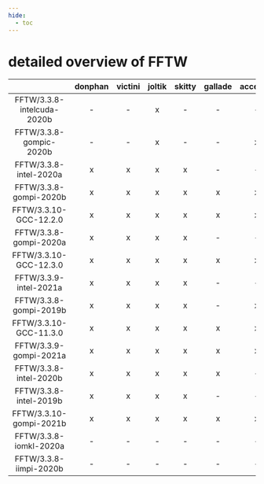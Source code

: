 ```yaml
---
hide:
  - toc
---
```


detailed overview of FFTW
=========================

| |donphan|victini|joltik|skitty|gallade|accelgor|swalot|doduo|
| :---: | :---: | :---: | :---: | :---: | :---: | :---: | :---: | :---: |
|FFTW/3.3.8-intelcuda-2020b|-|-|x|-|-|-|-|-|
|FFTW/3.3.8-gompic-2020b|-|-|x|-|-|x|-|-|
|FFTW/3.3.8-intel-2020a|x|x|x|x|-|-|x|x|
|FFTW/3.3.8-gompi-2020b|x|x|x|x|x|x|x|x|
|FFTW/3.3.10-GCC-12.2.0|x|x|x|x|x|x|x|x|
|FFTW/3.3.8-gompi-2020a|x|x|x|x|-|-|x|x|
|FFTW/3.3.10-GCC-12.3.0|x|x|x|x|x|x|x|x|
|FFTW/3.3.9-intel-2021a|x|x|x|x|-|-|x|x|
|FFTW/3.3.8-gompi-2019b|x|x|x|x|-|x|x|x|
|FFTW/3.3.10-GCC-11.3.0|x|x|x|x|x|x|x|x|
|FFTW/3.3.9-gompi-2021a|x|x|x|x|x|x|x|x|
|FFTW/3.3.8-intel-2020b|x|x|x|x|x|-|x|x|
|FFTW/3.3.8-intel-2019b|x|x|x|x|-|-|x|x|
|FFTW/3.3.10-gompi-2021b|x|x|x|x|x|x|x|x|
|FFTW/3.3.8-iomkl-2020a|-|-|-|-|-|-|-|x|
|FFTW/3.3.8-iimpi-2020b|-|-|-|-|-|-|-|x|
